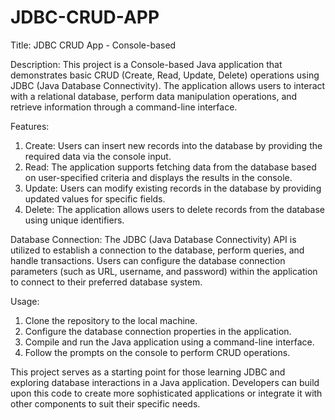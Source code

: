 # JDBC-CRUD-APP
Title: JDBC CRUD App - Console-based

Description:
This project is a Console-based Java application that demonstrates basic CRUD (Create, Read, Update, Delete) operations using JDBC (Java Database Connectivity). The application allows users to interact with a relational database, perform data manipulation operations, and retrieve information through a command-line interface.

Features:
1. Create: Users can insert new records into the database by providing the required data via the console input.
2. Read: The application supports fetching data from the database based on user-specified criteria and displays the results in the console.
3. Update: Users can modify existing records in the database by providing updated values for specific fields.
4. Delete: The application allows users to delete records from the database using unique identifiers.

Database Connection:
The JDBC (Java Database Connectivity) API is utilized to establish a connection to the database, perform queries, and handle transactions. Users can configure the database connection parameters (such as URL, username, and password) within the application to connect to their preferred database system.

Usage:
1. Clone the repository to the local machine.
2. Configure the database connection properties in the application.
3. Compile and run the Java application using a command-line interface.
4. Follow the prompts on the console to perform CRUD operations.

This project serves as a starting point for those learning JDBC and exploring database interactions in a Java application. Developers can build upon this code to create more sophisticated applications or integrate it with other components to suit their specific needs.
